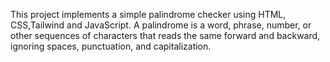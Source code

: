 This project implements a simple palindrome checker using HTML, CSS,Tailwind and JavaScript. A palindrome is a word, phrase, number, or other sequences of characters that reads the same forward and backward, ignoring spaces, punctuation, and capitalization.
